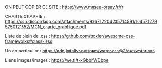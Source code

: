 ON PEUT COPIER CE SITE : https://www.musee-orsay.fr/fr

CHARTE GRAPHIE : https://cdn.discordapp.com/attachments/996712204235714591/1045712795750121552/MCN_charte_graphique.pdf

Liste de plein de .css :
https://github.com/troxler/awesome-css-frameworks#class-less

Un en particulier :
https://cdn.jsdelivr.net/npm/water.css@2/out/water.css

Liens images/images :
https://we.tl/t-xGbbhWDbpe
